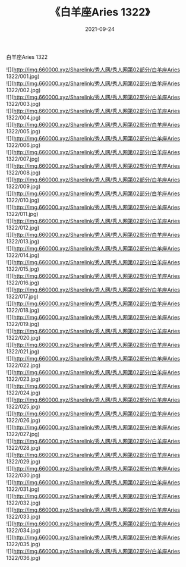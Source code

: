 ﻿---
layout: post
title:  《白羊座Aries 1322》
date:   2021-09-24
img: http://img.660000.xyz/Sharelink/秀人网/秀人网第02部分/白羊座Aries 1322/000.jpg
categories: [美女, 清纯, 唯美]
---

白羊座Aries 1322

  ![](http://img.660000.xyz/Sharelink/秀人网/秀人网第02部分/白羊座Aries 1322/001.jpg) <br> ![](http://img.660000.xyz/Sharelink/秀人网/秀人网第02部分/白羊座Aries 1322/002.jpg) <br> ![](http://img.660000.xyz/Sharelink/秀人网/秀人网第02部分/白羊座Aries 1322/003.jpg) <br> ![](http://img.660000.xyz/Sharelink/秀人网/秀人网第02部分/白羊座Aries 1322/004.jpg) <br> ![](http://img.660000.xyz/Sharelink/秀人网/秀人网第02部分/白羊座Aries 1322/005.jpg) <br> ![](http://img.660000.xyz/Sharelink/秀人网/秀人网第02部分/白羊座Aries 1322/006.jpg) <br> ![](http://img.660000.xyz/Sharelink/秀人网/秀人网第02部分/白羊座Aries 1322/007.jpg) <br> ![](http://img.660000.xyz/Sharelink/秀人网/秀人网第02部分/白羊座Aries 1322/008.jpg) <br> ![](http://img.660000.xyz/Sharelink/秀人网/秀人网第02部分/白羊座Aries 1322/009.jpg) <br> ![](http://img.660000.xyz/Sharelink/秀人网/秀人网第02部分/白羊座Aries 1322/010.jpg) <br> ![](http://img.660000.xyz/Sharelink/秀人网/秀人网第02部分/白羊座Aries 1322/011.jpg) <br> ![](http://img.660000.xyz/Sharelink/秀人网/秀人网第02部分/白羊座Aries 1322/012.jpg) <br> ![](http://img.660000.xyz/Sharelink/秀人网/秀人网第02部分/白羊座Aries 1322/013.jpg) <br> ![](http://img.660000.xyz/Sharelink/秀人网/秀人网第02部分/白羊座Aries 1322/014.jpg) <br> ![](http://img.660000.xyz/Sharelink/秀人网/秀人网第02部分/白羊座Aries 1322/015.jpg) <br> ![](http://img.660000.xyz/Sharelink/秀人网/秀人网第02部分/白羊座Aries 1322/016.jpg) <br> ![](http://img.660000.xyz/Sharelink/秀人网/秀人网第02部分/白羊座Aries 1322/017.jpg) <br> ![](http://img.660000.xyz/Sharelink/秀人网/秀人网第02部分/白羊座Aries 1322/018.jpg) <br> ![](http://img.660000.xyz/Sharelink/秀人网/秀人网第02部分/白羊座Aries 1322/019.jpg) <br> ![](http://img.660000.xyz/Sharelink/秀人网/秀人网第02部分/白羊座Aries 1322/020.jpg) <br> ![](http://img.660000.xyz/Sharelink/秀人网/秀人网第02部分/白羊座Aries 1322/021.jpg) <br> ![](http://img.660000.xyz/Sharelink/秀人网/秀人网第02部分/白羊座Aries 1322/022.jpg) <br> ![](http://img.660000.xyz/Sharelink/秀人网/秀人网第02部分/白羊座Aries 1322/023.jpg) <br> ![](http://img.660000.xyz/Sharelink/秀人网/秀人网第02部分/白羊座Aries 1322/024.jpg) <br> ![](http://img.660000.xyz/Sharelink/秀人网/秀人网第02部分/白羊座Aries 1322/025.jpg) <br> ![](http://img.660000.xyz/Sharelink/秀人网/秀人网第02部分/白羊座Aries 1322/026.jpg) <br> ![](http://img.660000.xyz/Sharelink/秀人网/秀人网第02部分/白羊座Aries 1322/027.jpg) <br> ![](http://img.660000.xyz/Sharelink/秀人网/秀人网第02部分/白羊座Aries 1322/028.jpg) <br> ![](http://img.660000.xyz/Sharelink/秀人网/秀人网第02部分/白羊座Aries 1322/029.jpg) <br> ![](http://img.660000.xyz/Sharelink/秀人网/秀人网第02部分/白羊座Aries 1322/030.jpg) <br> ![](http://img.660000.xyz/Sharelink/秀人网/秀人网第02部分/白羊座Aries 1322/031.jpg) <br> ![](http://img.660000.xyz/Sharelink/秀人网/秀人网第02部分/白羊座Aries 1322/032.jpg) <br> ![](http://img.660000.xyz/Sharelink/秀人网/秀人网第02部分/白羊座Aries 1322/033.jpg) <br> ![](http://img.660000.xyz/Sharelink/秀人网/秀人网第02部分/白羊座Aries 1322/034.jpg) <br> ![](http://img.660000.xyz/Sharelink/秀人网/秀人网第02部分/白羊座Aries 1322/035.jpg) <br> ![](http://img.660000.xyz/Sharelink/秀人网/秀人网第02部分/白羊座Aries 1322/036.jpg) <br>